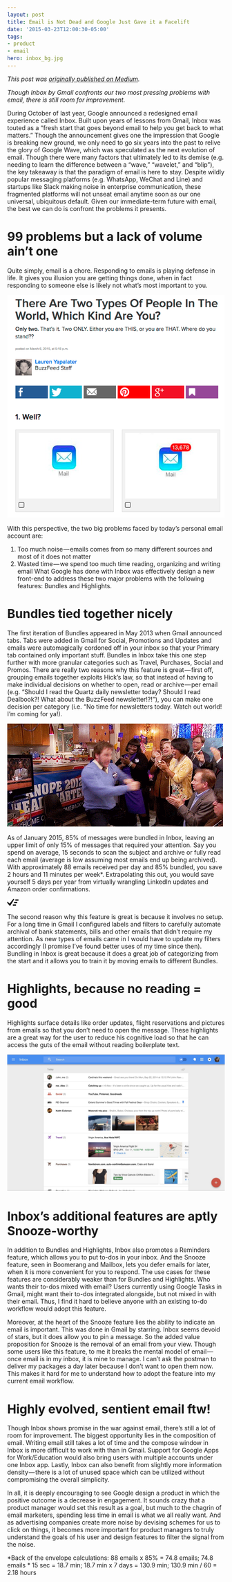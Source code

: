 ```yaml
---
layout: post
title: Email is Not Dead and Google Just Gave it a Facelift
date: '2015-03-23T12:00:30-05:00'
tags:
- product
- email
hero: inbox_bg.jpg
---
```


*This post was [originally published on Medium](https://medium.com/apt-504d/email-is-not-dead-and-google-just-gave-it-a-facelift-8dd0bb8bcee9).*

*Though Inbox by Gmail confronts our two most pressing problems with email, there is still room for improvement.*

During October of last year, Google announced a redesigned email experience called Inbox. Built upon years of lessons from Gmail, Inbox was touted as a “fresh start that goes beyond email to help you get back to what matters.” Though the announcement gives one the impression that Google is breaking new ground, we only need to go six years into the past to relive the glory of Google Wave, which was speculated as the next evolution of email. Though there were many factors that ultimately led to its demise (e.g. needing to learn the difference between a “wave,” “wavelet,” and “blip”), the key takeaway is that the paradigm of email is here to stay. Despite wildly popular messaging platforms (e.g. WhatsApp, WeChat and Line) and startups like Slack making noise in enterprise communication, these fragmented platforms will not unseat email anytime soon as our one universal, ubiquitous default. Given our immediate-term future with email, the best we can do is confront the problems it presents.

# 99 problems but a lack of volume ain’t one
Quite simply, email is a chore. Responding to emails is playing defense in life. It gives you illusion you are getting things done, when in fact responding to someone else is likely not what’s most important to you.

![Which type of person are you? courtesy BuzzFeed](/images/inbox_buzzfeed.png)

With this perspective, the two big problems faced by today’s personal email account are:

1. Too much noise — emails comes from so many different sources and most of it does not matter
2. Wasted time — we spend too much time reading, organizing and writing email
What Google has done with Inbox was effectively design a new front-end to address these two major problems with the following features: Bundles and Highlights.

# Bundles tied together nicely
The first iteration of Bundles appeared in May 2013 when Gmail announced tabs. Tabs were added in Gmail for Social, Promotions and Updates and emails were automagically cordoned off in your inbox so that your Primary tab contained only important stuff. Bundles in Inbox take this one step further with more granular categories such as Travel, Purchases, Social and Promos. There are really two reasons why this feature is great — first off, grouping emails together exploits Hick’s law, so that instead of having to make individual decisions on whether to open, read or archive — per email (e.g. “Should I read the Quartz daily newsletter today? Should I read Dealbook?! What about the BuzzFeed newsletter!?!”), you can make one decision per category (i.e. “No time for newsletters today. Watch out world! I’m coming for ya!).

![Andy Dywer reenacting Road House](/images/inbox_andydwyer.gif)

As of January 2015, 85% of messages were bundled in Inbox, leaving an upper limit of only 15% of messages that required your attention. Say you spend on average, 15 seconds to scan the subject and archive or fully read each email (average is low assuming most emails end up being archived). With approximately 88 emails received per day and 85% bundled, you save 2 hours and 11 minutes per week*. Extrapolating this out, you would save yourself 5 days per year from virtually wrangling LinkedIn updates and Amazon order confirmations.

![This magic button sweeps away all your pains](/images/inbox_sweep.png)

The second reason why this feature is great is because it involves no setup. For a long time in Gmail I configured labels and filters to carefully automate archival of bank statements, bills and other emails that didn’t require my attention. As new types of emails came in I would have to update my filters accordingly (I promise I’ve found better uses of my time since then). Bundling in Inbox is great because it does a great job of categorizing from the start and it allows you to train it by moving emails to different Bundles.

# Highlights, because no reading = good
Highlights surface details like order updates, flight reservations and pictures from emails so that you don’t need to open the message. These highlights are a great way for the user to reduce his cognitive load so that he can access the guts of the email without reading boilerplate text.

![Highlights allow you to get straight to your water skiing pics](/images/inbox_screen.png)

# Inbox’s additional features are aptly Snooze-worthy
In addition to Bundles and Highlights, Inbox also promotes a Reminders feature, which allows you to put to-dos in your inbox. And the Snooze feature, seen in Boomerang and Mailbox, lets you defer emails for later, when it is more convenient for you to respond. The use cases for these features are considerably weaker than for Bundles and Highlights. Who wants their to-dos mixed with email? Users currently using Google Tasks in Gmail, might want their to-dos integrated alongside, but not mixed in with their email. Thus, I find it hard to believe anyone with an existing to-do workflow would adopt this feature.

Moreover, at the heart of the Snooze feature lies the ability to indicate an email is important. This was done in Gmail by starring. Inbox seems devoid of stars, but it does allow you to pin a message. So the added value proposition for Snooze is the removal of an email from your view. Though some users like this feature, to me it breaks the mental model of email — once email is in my inbox, it is mine to manage. I can’t ask the postman to deliver my packages a day later because I don’t want to open them now. This makes it hard for me to understand how to adopt the feature into my current email workflow.

# Highly evolved, sentient email ftw!
Though Inbox shows promise in the war against email, there’s still a lot of room for improvement. The biggest opportunity lies in the composition of email. Writing email still takes a lot of time and the compose window in Inbox is more difficult to work with than in Gmail. Support for Google Apps for Work/Education would also bring users with multiple accounts under one Inbox app. Lastly, Inbox can also benefit from slightly more information density — there is a lot of unused space which can be utilized without compromising the overall simplicity.

In all, it is deeply encouraging to see Google design a product in which the positive outcome is a decrease in engagement. It sounds crazy that a product manager would set this result as a goal, but much to the chagrin of email marketers, spending less time in email is what we all really want. And as advertising companies create more noise by devising schemes for us to click on things, it becomes more important for product managers to truly understand the goals of his user and design features to filter the signal from the noise.

*Back of the envelope calculations: 88 emails x 85% = 74.8 emails; 74.8 emails * 15 sec = 18.7 min; 18.7 min x 7 days = 130.9 min; 130.9 min / 60 = 2.18 hours

